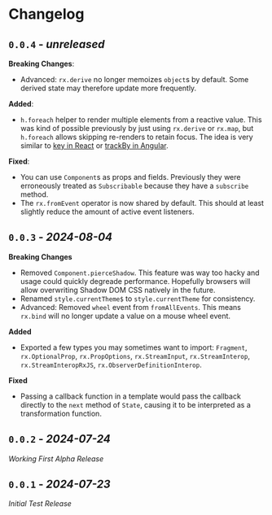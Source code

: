 Changelog
======================================================================

`0.0.4` - _unreleased_
----------------------------------------------------------------------

**Breaking Changes**:

- Advanced: `rx.derive` no longer memoizes `object`s by default. Some derived state may
  therefore update more frequently.

**Added**:

- `h.foreach` helper to render multiple elements from a reactive value. This was kind of
  possible previously by just using `rx.derive` or `rx.map`, but `h.foreach` allows
  skipping re-renders to retain focus. The idea is very similar to [key in
  React](https://react.dev/learn/rendering-lists) or [trackBy in
  Angular](https://stackoverflow.com/questions/42108217/how-to-use-trackby-with-ngfor).

**Fixed**:

- You can use `Component`s as props and fields. Previously they were erroneously treated
  as `Subscribable` because they have a `subscribe` method.
- The `rx.fromEvent` operator is now shared by default. This should at least slightly
  reduce the amount of active event listeners.

`0.0.3` - _2024-08-04_
----------------------------------------------------------------------

**Breaking Changes**

- Removed `Component.pierceShadow`. This feature was way too hacky and usage could quickly
  degreade performance. Hopefully browsers will allow overwriting Shadow DOM CSS natively
  in the future.
- Renamed `style.currentTheme$` to `style.currentTheme` for consistency.
- Advanced: Removed `wheel` event from `fromAllEvents`. This means `rx.bind` will no
  longer update a value on a mouse wheel event.

**Added**

- Exported a few types you may sometimes want to import: `Fragment`, `rx.OptionalProp`,
  `rx.PropOptions`, `rx.StreamInput`, `rx.StreamInterop`, `rx.StreamInteropRxJS`,
  `rx.ObserverDefinitionInterop`.

**Fixed**

- Passing a callback function in a template would pass the callback directly to the `next`
  method of `State`, causing it to be interpreted as a transformation function.

`0.0.2` - _2024-07-24_
----------------------------------------------------------------------
*Working First Alpha Release*

`0.0.1` - _2024-07-23_
----------------------------------------------------------------------
*Initial Test Release*
